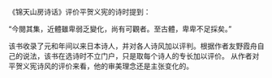 《锦天山房诗话》评价平贺义宪的诗时提到：

“今閱其集，近體雖卑弱乏變化，尚有可觀者。至古體，卑卑不足採矣。”

该书收录了元和年间以来日本诗人，并对各人诗风加以评判。根据作者友野霞舟自己的说法，该书在选诗时不立门户，只是取每个诗人的专长加以评价。
从作者对平贺义宪诗风的评价来看，他的审美理念还是主张变化的。

                 